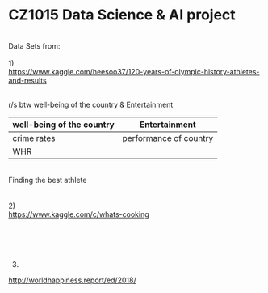 # CZ1015 Data Science & AI project

<br>Data Sets from: <br />
  <br>1) <br />
  https://www.kaggle.com/heesoo37/120-years-of-olympic-history-athletes-and-results <br />
  
   <br> r/s btw well-being of the country & Entertainment </br>
   
   well-being of the country  | Entertainment
------------- | -------------
crime rates  | performance of country
WHR  | 

   <br> Finding the best athlete </br>
   <br> </br>
  2) <br />
  https://www.kaggle.com/c/whats-cooking <br />
   <br> </br>
   <br> </br>

  3) <br />
  http://worldhappiness.report/ed/2018/ <br />
